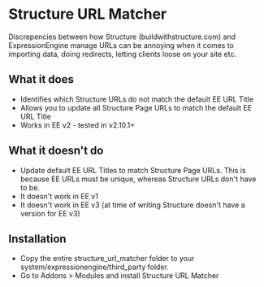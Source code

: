 # Structure URL Matcher

Discrepencies between how Structure (buildwithstructure.com) and ExpressionEngine manage URLs can be annoying when it comes to importing data, doing redirects, letting clients loose on your site etc.

## What it does
* Identifies which Structure URLs do not match the default EE URL Title
* Allows you to update all Structure Page URLs to match the default EE URL Title
* Works in EE v2 - tested in v2.10.1+

## What it doesn't do
* Update default EE URL Titles to match Structure Page URLs. This is because EE URLs must be unique, whereas Structure URLs don't have to be.
* It doesn't work in EE v1
* It doesn't work in EE v3 (at time of writing Structure doesn't have a version for EE v3)

## Installation

* Copy the entire structure_url_matcher folder to your system/expressionengine/third_party folder.
* Go to Addons > Modules and install Structure URL Matcher